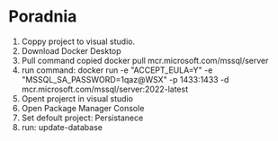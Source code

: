 # Poradnia
1. Coppy project to visual studio.
2. Download Docker Desktop
3. Pull command copied docker pull mcr.microsoft.com/mssql/server
4. run command: docker run -e "ACCEPT_EULA=Y" -e "MSSQL_SA_PASSWORD=1qaz@WSX" -p 1433:1433 -d mcr.microsoft.com/mssql/server:2022-latest
5. Opent projerct in visual studio
6. Open Package Manager Console
7. Set defoult project: Persistanece
8. run: update-database
